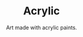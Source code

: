 ---
layout: art
title: Acrylic
subtitle: Art made with acrylic paints.
permalink: /art/tags/acrylic/
tag: acrylic
pagination:
  enabled: true
  tag: [acrylic]
---